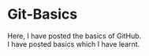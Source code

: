 # Git-Basics
Here, I have posted the basics of GitHub.
<br>
I have posted basics which I have learnt.
